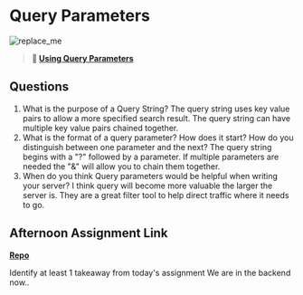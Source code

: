# Query Parameters

![replace_me](https://codeworks.blob.core.windows.net/public/assets/img/illustrations/placeholder.svg)

> **📖 [Using Query Parameters](https://codeworksacademy.com/fs-student-guide/resources/wk5/01-Query-Parameters)**

## Questions

1. What is the purpose of a Query String?
  The query string uses key value pairs to allow a more specified search result.  The query string can have multiple key value pairs chained together.
2. What is the format of a query parameter? How does it start? How do you distinguish between one parameter and the next?
The query string begins with a "?" followed by a parameter.  If multiple parameters are needed the "&" will allow you to chain them together.
3. When do you think Query parameters would be helpful when writing your server?
  I think query will become more valuable the larger the server is.  They are a great filter tool to help direct traffic where it needs to go.
## Afternoon Assignment Link

**[Repo](https://github.com/EricMGustafson/burgerDB)**

Identify at least 1 takeaway from today's assignment
We are in the backend now..